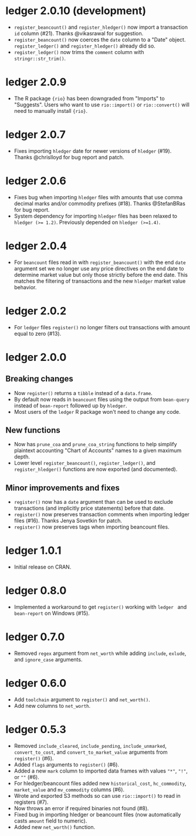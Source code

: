 ledger 2.0.10 (development)
===========================

* ``register_beancount()`` and ``register_hledger()`` now import a transaction `id` column (#21).
  Thanks @vikasrawal for suggestion.
* ``register_beancount()`` now coerces the `date` column to a "Date" object.
  ``register_ledger()`` and ``register_hledger()`` already did so.
* ``register_ledger()`` now trims the `comment` column with `stringr::str_trim()`.

ledger 2.0.9
============

* The R package `{rio}` has been downgraded from "Imports" to "Suggests".
  Users who want to use `rio::import()` or `rio::convert()`
  will need to manually install `{rio}`.

ledger 2.0.7
============

* Fixes importing ``hledger`` date for newer versions of ``hledger`` (#19).
  Thanks @chrislloyd for bug report and patch.

ledger 2.0.6
============

* Fixes bug when importing ``hledger`` files with amounts that use comma decimal marks and/or commodity prefixes (#18).
  Thanks @StefanBRas for bug report.
* System dependency for importing ``hledger`` files has been relaxed to ``hledger (>= 1.2)``.  Previously depended on ``hledger (>=1.4)``.

ledger 2.0.4
============

* For ``beancount`` files read in with ``register_beancount()`` with the end ``date`` argument set
  we no longer use any price directives on the end date to determine market value 
  but only those strictly before the end date.
  This matches the filtering of transactions and the new ``hledger`` market value behavior.

ledger 2.0.2
============

* For ``ledger`` files ``register()`` no longer filters out transactions with amount equal to zero (#13).

ledger 2.0.0
============

Breaking changes
----------------

* Now ``register()`` returns a ``tibble`` instead of a ``data.frame``.
* By default now reads in ``beancount`` files using the output from ``bean-query`` 
  instead of ``bean-report`` followed up by ``hledger``.
* Most users of the ``ledger`` R package won't need to change any code.

New functions
-------------

* Now has ``prune_coa`` and ``prune_coa_string`` functions to help simplify plaintext accounting "Chart of Accounts" names to a given maximum depth.
* Lower level ``register_beancount()``, ``register_ledger()``, and ``register_hledger()`` functions are now exported (and documented).

Minor improvements and fixes
----------------------------

* ``register()`` now has a ``date`` argument than can be used to exclude transactions 
  (and implicitly price statements) before that date.
* ``register()`` now preserves transaction comments when importing ledger files (#16).  Thanks Jenya Sovetkin for patch.
* ``register()`` now preserves tags when importing beancount files.

ledger 1.0.1
============

* Initial release on CRAN.

ledger 0.8.0
============

* Implemented a workaround to get ``register()`` working with ``ledger `` and ``bean-report`` on Windows (#15).

ledger 0.7.0
============

* Removed ``regex`` argument from ``net_worth`` while adding ``include``, ``exlude``, and ``ignore_case`` arguments.  

ledger 0.6.0
============

* Add ``toolchain`` argument to ``register()`` and ``net_worth()``.
* Add new columns to ``net_worth``.

ledger 0.5.3
============

* Removed ``include_cleared``, ``include_pending``, ``include_unmarked``, ``convert_to_cost``, and ``convert_to_market_value`` arguments from ``register()`` (#6).
* Added ``flags`` arguments to ``register()`` (#6).
* Added a new ``mark`` column to imported data frames with values ``"*"``, ``"!"``, or ``""`` (#6).
* For hledger/beancount files added new ``historical_cost``, ``hc_commodity``, ``market_value`` and ``mv_commodity`` columns (#6).
* Wrote and exported S3 methods so can use ``rio::import()`` to read in registers (#7).
* Now throws an error if required binaries not found (#8).
* Fixed bug in importing hledger or beancount files (now automatically casts ``amount`` field to numeric).
* Added new ``net_worth()`` function.



